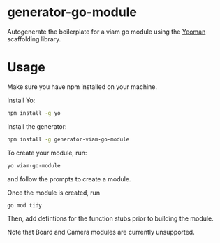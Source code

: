 # generator-go-module

Autogenerate the boilerplate for a viam go module using the
[Yeoman](https://github.com/yeoman/yo) scaffolding library.


# Usage

Make sure you have npm installed on your machine.

Install Yo:
``` bash
npm install -g yo
```

Install the generator:
``` bash
npm install -g generator-viam-go-module
```

To create your module, run:

``` bash
yo viam-go-module
```
and follow the prompts to create a module.

Once the module is created, run
``` bash
go mod tidy
```

Then, add defintions for the function stubs prior to building the module.

Note that Board and Camera modules are currently unsupported.






